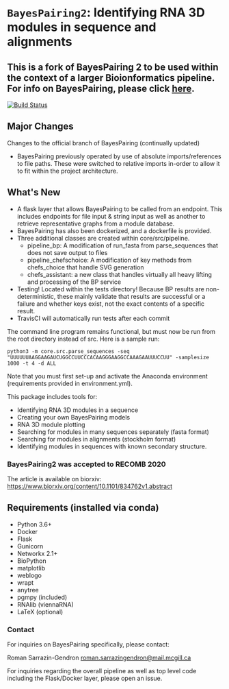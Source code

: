 # `BayesPairing2`: Identifying RNA 3D modules in sequence and alignments 

## This is a fork of BayesPairing 2 to be used within the context of a larger Bioionformatics pipeline. For info on BayesPairing, please click [here](https://jwgitlab.cs.mcgill.ca/sarrazin/rnabayespairing2/).

[![Build Status](https://travis-ci.com/TeamW-P/RNABayesPairing2.svg?branch=main)](https://travis-ci.com/TeamW-P/RNABayesPairing2)

## Major Changes
Changes to the official branch of BayesPairing (continually updated)

* BayesPairing previously operated by use of absolute imports/references to file paths. These were switched to relative imports in-order to allow it to fit within the project architecture.

## What's New

* A flask layer that allows BayesPairing to be called from an endpoint. This includes endpoints for file input & string input as well as another to retrieve representative graphs from a module database.
* BayesPairing has also been dockerized, and a dockerfile is provided.
* Three additional classes are created within core/src/pipeline.
  * pipeline_bp: A modification of run_fasta from parse_sequences that does not save output to files
  * pipeline_chefschoice: A modification of key methods from chefs_choice that handle SVG generation
  * chefs_assistant: a new class that handles virtually all heavy lifting and processing of the BP service
* Testing! Located within the tests directory! Because BP results are non-deterministic, these mainly validate that results are successful or a failure and whether keys exist, not the exact contents of a specific result.
* TravisCI will automatically run tests after each commit

The command line program remains functional, but must now be run from the root directory instead of src. Here is a sample run: 

`python3 -m core.src.parse_sequences -seq "UUUUUUAAGGAAGAUCUGGCCUUCCCACAAGGGAAGGCCAAAGAAUUUCCUU" -samplesize 1000 -t 4 -d ALL`

Note that you must first set-up and activate the Anaconda environment (requirements provided in environment.yml).

This package includes tools for:

* Identifying RNA 3D modules in a sequence
* Creating your own BayesPairing models
* RNA 3D module plotting 
* Searching for modules in many sequences separately (fasta format)
* Searching for modules in alignments (stockholm format)
* Identifying modules in sequences with known secondary structure.

### BayesPairing2 was accepted to RECOMB 2020

The article is available on biorxiv:
https://www.biorxiv.org/content/10.1101/834762v1.abstract


## Requirements (installed via conda)

* Python 3.6+ 
* Docker
* Flask
* Gunicorn
* Networkx 2.1+
* BioPython
* matplotlib
* weblogo
* wrapt
* anytree
* pgmpy (included)  
* RNAlib (viennaRNA)
* LaTeX (optional)

### Contact

For inquiries on BayesPairing specifically, please contact:

Roman Sarrazin-Gendron
roman.sarrazingendron@mail.mcgill.ca

For inquiries regarding the overall pipeline as well as top level code including the Flask/Docker layer, please open an issue.
